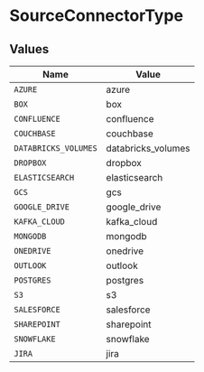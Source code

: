 # SourceConnectorType


## Values

| Name                 | Value                |
| -------------------- | -------------------- |
| `AZURE`              | azure                |
| `BOX`                | box                  |
| `CONFLUENCE`         | confluence           |
| `COUCHBASE`          | couchbase            |
| `DATABRICKS_VOLUMES` | databricks_volumes   |
| `DROPBOX`            | dropbox              |
| `ELASTICSEARCH`      | elasticsearch        |
| `GCS`                | gcs                  |
| `GOOGLE_DRIVE`       | google_drive         |
| `KAFKA_CLOUD`        | kafka_cloud          |
| `MONGODB`            | mongodb              |
| `ONEDRIVE`           | onedrive             |
| `OUTLOOK`            | outlook              |
| `POSTGRES`           | postgres             |
| `S3`                 | s3                   |
| `SALESFORCE`         | salesforce           |
| `SHAREPOINT`         | sharepoint           |
| `SNOWFLAKE`          | snowflake            |
| `JIRA`               | jira                 |